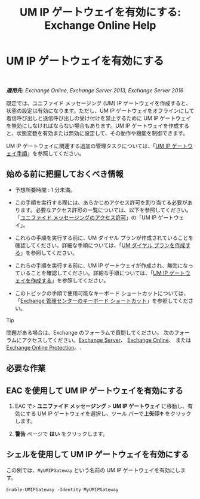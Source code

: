 ﻿---
title: 'UM IP ゲートウェイを有効にする: Exchange Online Help'
TOCTitle: UM IP ゲートウェイを有効にする
ms:assetid: 2706ae06-c45d-41b7-abbe-378a9fca104a
ms:mtpsurl: https://technet.microsoft.com/ja-jp/library/Aa996857(v=EXCHG.150)
ms:contentKeyID: 49895304
ms.date: 05/22/2018
mtps_version: v=EXCHG.150
ms.translationtype: HT
---

# UM IP ゲートウェイを有効にする

 

_**適用先:** Exchange Online, Exchange Server 2013, Exchange Server 2016_

既定では、ユニファイド メッセージング (UM) IP ゲートウェイを作成すると、状態の設定は有効になります。ただし、UM IP ゲートウェイをオフラインにして着信呼び出しと送信呼び出しの受け付けを禁止するために UM IP ゲートウェイを無効にしなければならない場合もあります。UM IP ゲートウェイを作成すると、状態変数を有効または無効に設定して、その動作や機能を制御できます。

UM IP ゲートウェイに関連する追加の管理タスクについては、「[UM IP ゲートウェイ手順](um-ip-gateway-procedures-exchange-2013-help.md)」を参照してください。

## 始める前に把握しておくべき情報

  - 予想所要時間 : 1 分未満。

  - この手順を実行する際には、あらかじめアクセス許可を割り当てる必要があります。必要なアクセス許可の一覧については、以下を参照してください。「[ユニファイド メッセージングのアクセス許可](unified-messaging-permissions-exchange-2013-help.md)」の「UM IP ゲートウェイ」。

  - これらの手順を実行する前に、UM ダイヤル プランが作成されていることを確認してください。詳細な手順については、「[UM ダイヤル プランを作成する](create-a-um-dial-plan-exchange-2013-help.md)」を参照してください。

  - これらの手順を実行する前に、UM IP ゲートウェイが作成され、無効になっていることを確認してください。詳細な手順については、「[UM IP ゲートウェイを作成する](create-a-um-ip-gateway-exchange-2013-help.md)」を参照してください。

  - このトピックの手順で使用可能なキーボード ショートカットについては、「[Exchange 管理センターのキーボード ショートカット](keyboard-shortcuts-in-the-exchange-admin-center-exchange-online-protection-help.md)」を参照してください。


> [!TIP]
> 問題がある場合は、Exchange のフォーラムで質問してください。 次のフォーラムにアクセスしてください。<A href="https://go.microsoft.com/fwlink/p/?linkid=60612">Exchange Server</A>、 <A href="https://go.microsoft.com/fwlink/p/?linkid=267542">Exchange Online</A>、 または <A href="https://go.microsoft.com/fwlink/p/?linkid=285351">Exchange Online Protection</A>。.



## 必要な作業

## EAC を使用して UM IP ゲートウェイを有効にする

1.  EAC で\> <strong>ユニファイド メッセージング</strong> \> <strong>UM IP ゲートウェイ</strong> に移動し、有効にする UM IP ゲートウェイを選択し、ツール バーで**上矢印**![上矢印アイコン](images/JJ150576.1732c727-328b-4a1a-b84d-6d7252c7dcab(EXCHG.150).gif "上矢印アイコン") をクリックします。

2.  <strong>警告</strong> ページで <strong>はい</strong> をクリックします。

## シェルを使用して UM IP ゲートウェイを有効にする

この例では、`MyUMIPGateway` という名前の UM IP ゲートウェイを有効にします。

    Enable-UMIPGateway -Identity MyUMIPGateway

